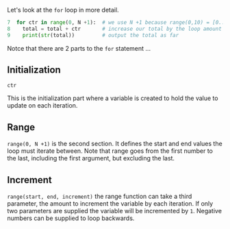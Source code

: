 Let's look at the `for` loop in more detail.

```python
7  for ctr in range(0, N +1):  # we use N +1 because range(0,10) = [0..9]
8    total = total + ctr       # increase our total by the loop amount
9    print(str(total))         # output the total as far
```

Notce that there are 2 parts to the `for` statement ...

## Initialization
`ctr` 

This is the initialization part where a variable is created to hold the value to update on each iteration.

## Range
`range(0, N +1)` is the second section. It defines the start and end values the loop must iterate between. Note that range goes from the first number to the last, including the first argument, but excluding the last.

## Increment
`range(start, end, increment)` the range function can take a third parameter, the amount to increment the variable by each iteration. If only two parameters are supplied the variable will be incremented by `1`. Negative numbers can be supplied to loop backwards.
